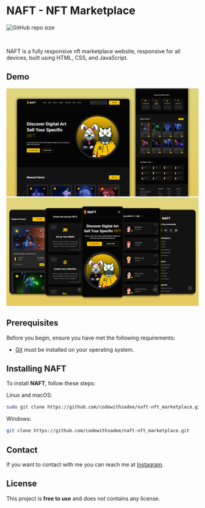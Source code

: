 # NAFT - NFT Marketplace

![GitHub repo size](https://img.shields.io/github/repo-size/codewithsadee/naft-nft_marketplace)

<br>

NAFT is a fully responsive nft marketplace website, responsive for all devices, built using HTML, CSS, and JavaScript.

## Demo

![NAFT Desktop Demo](./website-demo-image/desktop.png "Desktop Demo")
![NAFT Mobile Demo](./website-demo-image/mobile.png "Mobile Demo")

## Prerequisites

Before you begin, ensure you have met the following requirements:

* [Git](https://git-scm.com/downloads "Download Git") must be installed on your operating system.

## Installing NAFT

To install **NAFT**, follow these steps:

Linux and macOS:

```bash
sudo git clone https://github.com/codewithsadee/naft-nft_marketplace.git
```

Windows:

```bash
git clone https://github.com/codewithsadee/naft-nft_marketplace.git
```

## Contact

If you want to contact with me you can reach me at [Instagram](https://www.instagram.com/coder_life98/).

## License

This project is **free to use** and does not contains any license.

